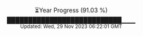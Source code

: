 <p align="center">
⏳Year Progress (91.03 %) <br>
███████████████████████████▁▁▁ <br>
<sub>Updated: Wed, 29 Nov 2023 06:22:01 GMT</sub>
</p>

